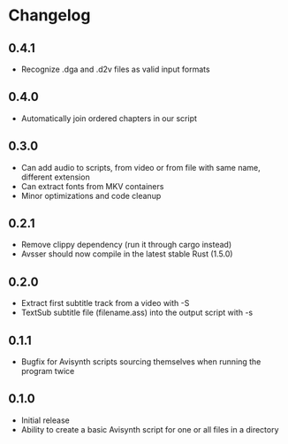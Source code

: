 # Changelog

## 0.4.1
* Recognize .dga and .d2v files as valid input formats

## 0.4.0
* Automatically join ordered chapters in our script

## 0.3.0
* Can add audio to scripts, from video or from file with same name, different extension
* Can extract fonts from MKV containers
* Minor optimizations and code cleanup

## 0.2.1

* Remove clippy dependency (run it through cargo instead)
* Avsser should now compile in the latest stable Rust (1.5.0)

## 0.2.0

* Extract first subtitle track from a video with -S
* TextSub subtitle file (filename.ass) into the output script with -s

## 0.1.1

* Bugfix for Avisynth scripts sourcing themselves when running the program twice

## 0.1.0

* Initial release
* Ability to create a basic Avisynth script for one or all files in a directory
